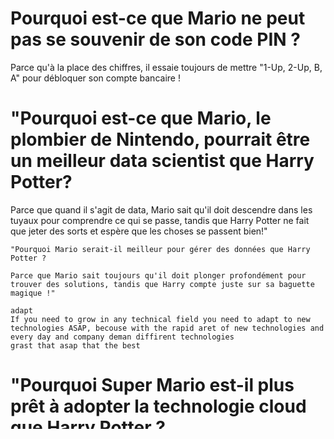 # Pourquoi est-ce que Mario ne peut pas se souvenir de son code PIN ?

Parce qu'à la place des chiffres, il essaie toujours de mettre "1-Up, 2-Up, B, A" pour débloquer son compte bancaire !



# "Pourquoi est-ce que Mario, le plombier de Nintendo, pourrait être un meilleur data scientist que Harry Potter?

Parce que quand il s'agit de data, Mario sait qu'il doit descendre dans les tuyaux pour comprendre ce qui se passe, tandis que Harry Potter ne fait que jeter des sorts et espère que les choses se passent bien!"

    "Pourquoi Mario serait-il meilleur pour gérer des données que Harry Potter ?

    Parce que Mario sait toujours qu'il doit plonger profondément pour trouver des solutions, tandis que Harry compte juste sur sa baguette magique !"

    adapt
    If you need to grow in any technical field you need to adapt to new technologies ASAP, becouse with the rapid aret of new technologies and every day and company deman diffirent technologies 
    grast that asap that the best 

# "Pourquoi Super Mario est-il plus prêt à adopter la technologie cloud que Harry Potter ?

Parce que quand Mario voit un nuage, il cherche à y sauter dessus pour aller plus loin, alors que Harry Potter regarde simplement à travers le Choixpeau magique!"

# Why did Groot decide to take the Microsoft DP-203 exam?

Because every time he tried to manage a database, all he could say was "I am Groot," but he wanted to say "I am Group By!"


data engineering 
    is booming
    oficialy overtaken sexciast job of 21century 
        The statement that data science is the "sexiest job of the 21st century" was made by Thomas H. Davenport and D.J. Patil in their Harvard Business Review article published in October 2012.
        
    2021 data sciens engineer report, grew by 40% last year 
    data science job grew 10%
    big demand - 2.53 for a position


    not to go to data engineer- ? 
    